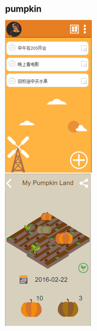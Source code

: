 # pumpkin
![Image text](https://github.com/LizRose13/img-folder/blob/master/%E5%9B%BE%E7%89%871.png)
![Image text](https://github.com/LizRose13/img-folder/blob/master/%E5%9B%BE%E7%89%872.png)
